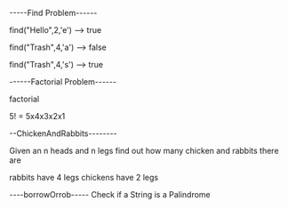 
 -----Find Problem------

find("Hello",2,'e') --> true

find("Trash",4,'a') --> false

find("Trash",4,'s') --> true


------Factorial Problem------

factorial

5! = 5x4x3x2x1

--ChickenAndRabbits--------

Given an n heads and n legs find
out how many chicken and rabbits 
there are

rabbits have 4 legs
chickens have 2 legs

----borrowOrrob-----
Check if a String is a Palindrome



